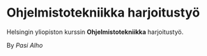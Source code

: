 # Ohjelmistotekniikka harjoitustyö

Helsingin yliopiston kurssin **Ohjelmistotekniikka** harjoitustyö.

By *Pasi Alho*
